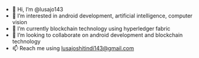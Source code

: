 - 👋 Hi, I’m @lusajo143
- 👀 I’m interested in android development, artificial intelligence, computer vision
- 🌱 I’m currently blockchain technology using hyperledger fabric
- 💞️ I’m looking to collaborate on android development and blockchain technology
- 📫 Reach me using lusajoshitindi143@gmail.com

<!---
lusajo143/lusajo143 is a ✨ special ✨ repository because its `README.md` (this file) appears on your GitHub profile.
You can click the Preview link to take a look at your changes.
--->
